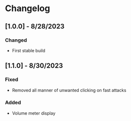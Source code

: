# Changelog
## [1.0.0] - 8/28/2023
### Changed
* First stable build
## [1.1.0] - 8/30/2023
### Fixed
* Removed all manner of unwanted clicking on fast attacks
### Added
* Volume meter display